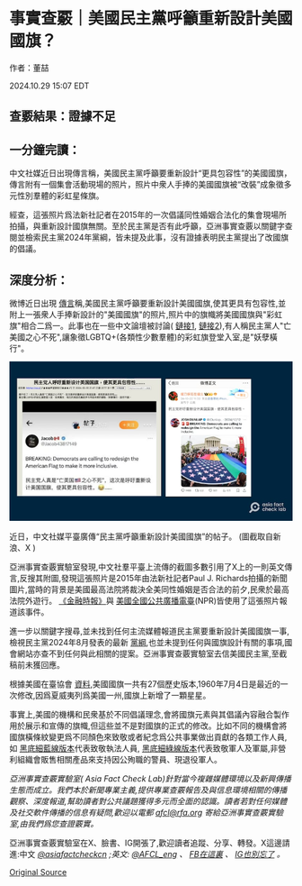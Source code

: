 # 事實查覈｜美國民主黨呼籲重新設計美國國旗？

作者：董喆

2024.10.29 15:07 EDT

## 查覈結果：證據不足

## 一分鐘完讀：

中文社媒近日出現傳言稱，美國民主黨呼籲要重新設計“更具包容性”的美國國旗，傳言附有一個集會活動現場的照片，照片中衆人手捧的美國國旗被“改裝”成象徵多元性別羣體的彩虹星條旗。

經查，這張照片爲法新社記者在2015年的一次倡議同性婚姻合法化的集會現場所拍攝，與重新設計國旗無關。至於民主黨是否有此呼籲，亞洲事實查覈以關鍵字查閱並檢索民主黨2024年黨綱，皆未提及此事，沒有證據表明民主黨提出了改國旗的倡議。

## 深度分析：

微博近日出現 [傳言](https://archive.ph/pG0wn)稱,美國民主黨呼籲要重新設計美國國旗,使其更具有包容性,並附上一張衆人手捧新設計的"美國國旗"的照片,照片中的旗幟將美國國旗與"彩虹旗"相合二爲一。此事也在一些中文論壇被討論( [鏈接1](https://archive.ph/JieFO), [鏈接2](https://archive.ph/U4eRN)),有人稱民主黨人"亡美國之心不死",讓象徵LGBTQ+(各類性少數羣體)的彩虹旗登堂入室,是"妖孽橫行"。

![近日，中文社媒平臺廣傳“民主黨呼籲重新設計美國國旗”的帖子。 (圖截取自新浪、X )](images/BT4E63XANYR22ARKRCB6TJOCTM.png)

近日，中文社媒平臺廣傳“民主黨呼籲重新設計美國國旗”的帖子。 (圖截取自新浪、X )

亞洲事實查覈實驗室發現,中文社羣平臺上流傳的截圖多數引用了X上的一則英文傳言,反搜其附圖,發現這張照片是2015年由法新社記者Paul J. Richards拍攝的新聞圖片,當時的背景是美國最高法院將裁決全美同性婚姻是否合法的前夕,民衆於最高法院外遊行。 [《金融時報》](https://www.ft.com/content/b456cafa-eb58-11e4-86ba-00144feab7de)與 [美國全國公共廣播電臺](https://www.npr.org/sections/itsallpolitics/2015/04/27/402456198/legal-battle-over-gay-marriage-hits-the-supreme-court-tuesday)(NPR)皆使用了這張照片報道該事件。

進一步以關鍵字搜尋,並未找到任何主流媒體報道民主黨要重新設計美國國旗一事,檢視民主黨2024年8月發表的最新 [黨綱](https://democrats.org/wp-content/uploads/2024/09/2024_Democratic_Party_Platform_8a2cf8.pdf),也並未提到任何與國旗設計有關的事項,國會網站亦查不到任何與此相關的提案。亞洲事實查覈實驗室去信美國民主黨,至截稿前未獲回應。

根據美國在臺協會 [資料](https://web-archive-2017.ait.org.tw/zhtw/american_story/category/page/jb/modern/birth_2.htm),美國國旗一共有27個歷史版本,1960年7月4日是最近的一次修改,因爲夏威夷列爲美國一州,國旗上新增了一顆星星。

事實上,美國的機構和民衆基於不同倡議理念,會將國旗元素與其倡議內容融合製作用於展示和宣傳的旗幟,但這些並不是對國旗的正式的修改。比如不同的機構會將國旗橫條紋變更爲不同顏色來致敬或者紀念爲公共事業做出貢獻的各類工作人員,如 [黑底細藍線版本](https://www.thinbluelineusa.com/pages/about-us)代表致敬執法人員, [黑底細綠線版本](https://www.thingreenline.com/pages/about-us)代表致敬軍人及軍屬,非營利組織會販售相關產品來支持因公殉職的警員、現退役軍人。

*亞洲事實查覈實驗室(* *Asia Fact Check Lab)針對當今複雜媒體環境以及新興傳播生態而成立。我們本於新聞專業主義,提供專業查覈報告及與信息環境相關的傳播觀察、深度報道,幫助讀者對公共議題獲得多元而全面的認識。讀者若對任何媒體及社交軟件傳播的信息有疑問,歡迎以電郵*  *[afcl@rfa.org](mailto:afcl@rfa.org)*  *寄給亞洲事實查覈實驗室,由我們爲您查證覈實。*

亞洲事實查覈實驗室在X、臉書、IG開張了,歡迎讀者追蹤、分享、轉發。X這邊請進:中文 *[@asiafactcheckcn](https://twitter.com/asiafactcheckcn)*  *;英文:*  *[@AFCL\_eng](https://twitter.com/AFCL_eng)*  *、*  *[FB在這裏](https://www.facebook.com/asiafactchecklabcn)*  *、*  *[IG也別忘了](https://www.instagram.com/asiafactchecklab/)*  *。*



[Original Source](https://www.rfa.org/mandarin/shishi-hecha/hc-10292024150506.html)